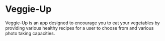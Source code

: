 # Veggie-Up
Veggie-Up is an app designed to encourage you to eat your vegetables by providing various healthy recipes for a user to choose from and various photo taking capacities. 
